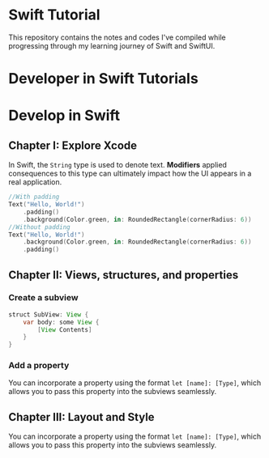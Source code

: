 # Swift Tutorial

This repository contains the notes and codes I've compiled while progressing through my learning journey of Swift and SwiftUI.

# Developer in Swift Tutorials

# Develop in Swift

## Chapter I: Explore Xcode

In Swift, the `String` type is used to denote text. **Modifiers** applied consequences to this type can ultimately impact how the UI appears in a real application.

```Swift
//With padding
Text("Hello, World!")
    .padding()
    .background(Color.green, in: RoundedRectangle(cornerRadius: 6))
//Without padding
Text("Hello, World!")
    .background(Color.green, in: RoundedRectangle(cornerRadius: 6))
    .padding()
```

## Chapter II: Views, structures, and properties

### Create a subview

```java 
struct SubView: View {
    var body: some View {
        [View Contents]
    }
}
```

### Add a property

You can incorporate a property using the format `let [name]: [Type]`, which allows you to pass this property into the subviews seamlessly.

## Chapter III: Layout and Style

You can incorporate a property using the format `let [name]: [Type]`, which allows you to pass this property into the subviews seamlessly.